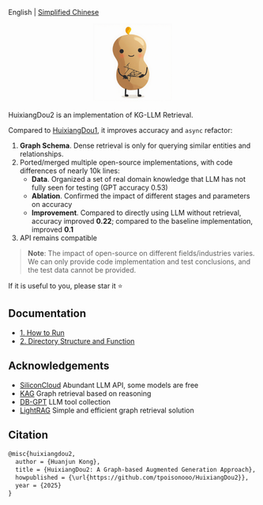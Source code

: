 English | [Simplified Chinese](./README_zh_cn.md)

<div align="center">
<img src="resource/logo.png" width="160px"/>
</div>

HuixiangDou2 is an implementation of KG-LLM Retrieval.

Compared to [HuixiangDou1](https://github.com/internlm/huixiangdou), it improves accuracy and `async` refactor:
1. **Graph Schema**. Dense retrieval is only for querying similar entities and relationships.
2. Ported/merged multiple open-source implementations, with code differences of nearly 10k lines:
   - **Data**. Organized a set of real domain knowledge that LLM has not fully seen for testing (GPT accuracy 0.53)
   - **Ablation**. Confirmed the impact of different stages and parameters on accuracy
   - **Improvement**. Compared to directly using LLM without retrieval, accuracy improved **0.22**; compared to the baseline implementation, improved **0.1**
3. API remains compatible

> **Note**: The impact of open-source on different fields/industries varies. We can only provide code implementation and test conclusions, and the test data cannot be provided.

If it is useful to you, please star it ⭐

## Documentation
- [1. How to Run](docs/en/doc_how_to_run.md)
- [2. Directory Structure and Function](docs/en/doc_architecture.md)

## Acknowledgements
- [SiliconCloud](https://siliconflow.cn) Abundant LLM API, some models are free
- [KAG](https://github.com/OpenSPG/KAG) Graph retrieval based on reasoning
- [DB-GPT](https://github.com/eosphoros-ai/DB-GPT) LLM tool collection
- [LightRAG](https://github.com/HKUDS/LightRAG) Simple and efficient graph retrieval solution

## Citation
```text
@misc{huixiangdou2,
  author = {Huanjun Kong},
  title = {HuixiangDou2: A Graph-based Augmented Generation Approach},
  howpublished = {\url{https://github.com/tpoisonooo/HuixiangDou2}},
  year = {2025}
}
```
